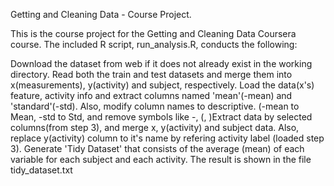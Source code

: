 Getting and Cleaning Data - Course Project.

This is the course project for the Getting and Cleaning Data Coursera course.
The included R script, run_analysis.R, conducts the following:

Download the dataset from web if it does not already exist in the working directory. 
Read both the train and test datasets and merge them into x(measurements), y(activity) and subject, respectively. 
Load the data(x's) feature, activity info and extract columns named 'mean'(-mean) and 'standard'(-std). Also, modify column names to descriptive. (-mean to Mean, -std to Std, and remove symbols like -, (, )Extract data by selected columns(from step 3), and merge x, y(activity) and subject data. 
Also, replace y(activity) column to it's name by refering activity label (loaded step 3). 
Generate 'Tidy Dataset' that consists of the average (mean) of each variable for each subject and each activity. The result is shown in the file tidy_dataset.txt
